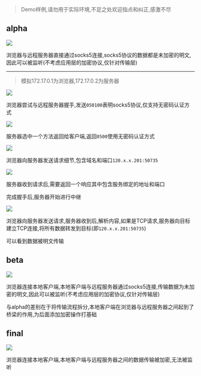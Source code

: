 >Demo样例,请勿用于实际环境,不足之处欢迎指点和纠正,感激不尽

## alpha

![](https://cdn.jsdelivr.net/gh/AMDyesIntelno/PicGoImg@master/202205231745700.png)

浏览器与远程服务器直接通过socks5连接,socks5协议的数据都是未加密的明文,因此可以被监听(不考虑应用层的加密协议,仅针对传输层)

---

>模拟172.17.0.1为浏览器,172.17.0.2为服务器

![](https://cdn.jsdelivr.net/gh/AMDyesIntelno/PicGoImg@master/202205231950470.png)

浏览器尝试与远程服务器握手,发送`050100`表明socks5协议,仅支持无密码认证方式

![](https://cdn.jsdelivr.net/gh/AMDyesIntelno/PicGoImg@master/202205231952390.png)

服务器选中一个方法返回给客户端,返回`0500`使用无密码认证方式

![](https://cdn.jsdelivr.net/gh/AMDyesIntelno/PicGoImg@master/202205231959935.png)

浏览器向服务器发送请求细节,包含域名和端口`120.x.x.201:50735`

![](https://cdn.jsdelivr.net/gh/AMDyesIntelno/PicGoImg@master/202205232001697.png)

服务器收到请求后,需要返回一个响应其中包含服务绑定的地址和端口

完成握手后,服务器开始进行中继

![](https://cdn.jsdelivr.net/gh/AMDyesIntelno/PicGoImg@master/202205232003674.png)

浏览器向服务器发送请求,服务器收到后,解析内容,如果是TCP请求,服务器向目标建立TCP连接,将所有数据转发到目标(即`120.x.x.201:50735`)

可以看到数据被明文传输

## beta

![](https://cdn.jsdelivr.net/gh/AMDyesIntelno/PicGoImg@master/202205231746054.png)

浏览器连接本地客户端,本地客户端与远程服务器通过socks5连接,传输数据为未加密的明文,因此可以被监听(不考虑应用层的加密协议,仅针对传输层)

与alpha的差别在于将传输流程拆分,本地客户端在浏览器与远程服务器之间起到了桥梁的作用,为后面添加加密操作打基础

## final

![](https://cdn.jsdelivr.net/gh/AMDyesIntelno/PicGoImg@master/202205231747614.png)

浏览器连接本地客户端,本地客户端与远程服务器之间的数据传输被加密,无法被监听
